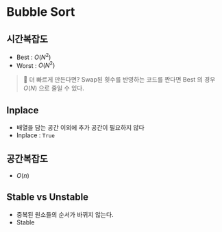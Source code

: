 # Bubble Sort

## 시간복잡도
- Best : $O(N^2)$
- Worst : $O(N^2)$
> 📝 더 빠르게 만든다면?
Swap된 횟수를 반영하는 코드를 짠다면 Best 의 경우 $O(N)$ 으로 줄일 수 있다.

## Inplace
- 배열을 담는 공간 이외에 추가 공간이 필요하지 않다
- Inplace : `True`

## 공간복잡도
- $O(n)$

## Stable vs Unstable
- 중복된 원소들의 순서가 바뀌지 않는다.
- Stable
